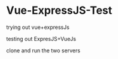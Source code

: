 # Vue-ExpressJS-Test
trying out vue+expressJs

testing out ExpresJS+VueJs

clone and run the two servers
